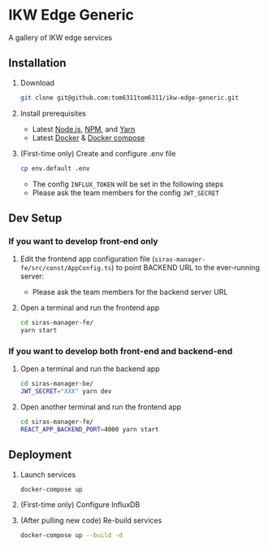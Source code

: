 # IKW Edge Generic

A gallery of IKW edge services

## Installation

1. Download

    ```bash
    git clone git@github.com:tom6311tom6311/ikw-edge-generic.git
    ```

2. Install prerequisites

    - Latest [Node.js](https://nodejs.org/en/), [NPM](https://www.npmjs.com), and [Yarn](https://classic.yarnpkg.com/lang/en/docs/install/#mac-stable)
    - Latest [Docker](https://www.docker.com/get-started/) & [Docker compose](https://docs.docker.com/compose/install/)

3. (First-time only) Create and configure .env file

    ```bash
    cp env.default .env
    ```

    - The config `INFLUX_TOKEN` will be set in the following steps
    - Please ask the team members for the config `JWT_SECRET`

## Dev Setup

### If you want to develop front-end only

1. Edit the frontend app configuration file (`siras-manager-fe/src/const/AppConfig.ts`) to point BACKEND URL to the ever-running server:

    - Please ask the team members for the backend server URL

2. Open a terminal and run the frontend app

    ```bash
    cd siras-manager-fe/
    yarn start
    ```

### If you want to develop both front-end and backend-end

1. Open a terminal and run the backend app

    ```bash
    cd siras-manager-be/
    JWT_SECRET="XXX" yarn dev
    ```

2. Open another terminal and run the frontend app

    ```bash
    cd siras-manager-fe/
    REACT_APP_BACKEND_PORT=4000 yarn start
    ```

## Deployment

1. Launch services

    ```bash
    docker-compose up
    ```

2. (First-time only) Configure InfluxDB

3. (After pulling new code) Re-build services

    ```bash
    docker-compose up --build -d
    ```
